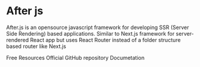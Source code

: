 # After js

After.js is an opensource javascript framework for developing SSR (Server Side Rendering) based applications.
Similar to Next.js framework for server-rendered React app but uses React Router instead of a folder structure based router like Next.js

<ResourceGroupTitle>Free Resources</ResourceGroupTitle>
<BadgeLink colorScheme='blue' badgeText='GitHub' href='https://github.com/jaredpalmer/after.js'>Official GitHub repository</BadgeLink>
<BadgeLink colorScheme='blue' badgeText='Docs' href='https://www.npmjs.com/package/@jaredpalmer/after'>Documetation</BadgeLink>
